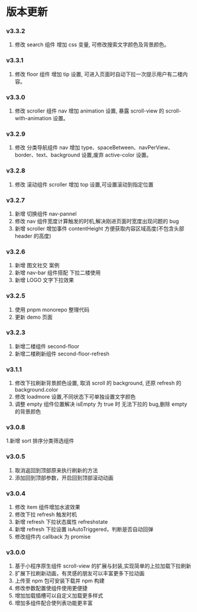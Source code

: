# 版本更新

### v3.3.2

1. 修改 search 组件 增加 css 变量, 可修改搜索文字颜色及背景颜色。

### v3.3.1

1. 修改 floor 组件 增加 tip 设置, 可进入页面时自动下拉一次提示用户有二楼内容。

### v3.3.0

1. 修改 scroller 组件 nav 增加 animation 设置, 暴露 scroll-view 的 scroll-with-animation 设置。

### v3.2.9

1. 修改 分类导航组件 nav 增加 type、spaceBetween、navPerView、border、text、background 设置,废弃 active-color 设置。

### v3.2.8

1. 修改 滚动组件 scroller 增加 top 设置,可设置滚动到指定位置

### v3.2.7

1. 新增 切换组件 nav-pannel
2. 修改 nav 组件宽度计算触发的时机,解决刚进页面时宽度出现问题的 bug
3. 新增 scroller 增加事件 contentHeight 方便获取内容区域高度(不包含头部 header 的高度)

### v3.2.6

1. 新增 图文社交 案例
2. 新增 nav-bar 组件搭配 下拉二楼使用
3. 新增 LOGO 文字下拉效果

### v3.2.5

1. 使用 pnpm monorepo 整理代码
2. 更新 demo 页面

### v3.2.3

1. 新增二楼组件 second-floor
2. 新增二楼刷新组件 second-floor-refresh

### v3.1.1

1. 修改下拉刷新背景颜色设置, 取消 scroll 的 background, 还原 refresh 的 background.color
2. 修改 loadmore 设置,不同状态下可单独设置文字颜色
3. 调整 empty 组件位置解决 isEmpty 为 true 时 无法下拉的 bug,删除 empty 的背景颜色

### v3.0.8

1.新增 sort 排序分类筛选组件

### v3.0.5

1. 取消返回到顶部原来执行刷新的方法
2. 添加回到顶部参数，开启回到顶部滚动动画

### v3.0.4

1. 修改 item 组件增加水波效果
2. 修改下拉 refresh 触发时机
3. 新增 refresh 下拉状态属性 refreshstate
4. 新增 refresh 下拉设置 isAutoTriggered，判断是否自动回弹
5. 修改组件内 callback 为 promise

### v3.0.0

1. 基于小程序原生组件 scroll-view 的扩展与封装,实现简单的上拉加载下拉刷新
2. 扩展下拉刷新动画，有灵感的朋友可以丰富更多下拉动画
3. 上传至 npm 包可安装下载并 npm 构建
4. 修改参数配置使组件使用更便捷
5. 增加加载插槽可以自定义加载更多样式
6. 增加多组件配合使列表功能更丰富
